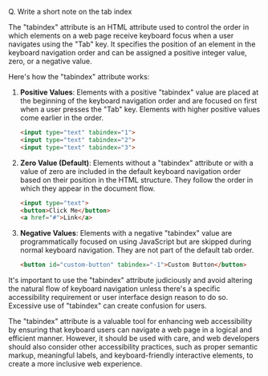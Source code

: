 Q. Write a short note on the tab index

The "tabindex" attribute is an HTML attribute used to control the order in which elements on a web page receive keyboard focus when a user navigates using the "Tab" key. It specifies the position of an element in the keyboard navigation order and can be assigned a positive integer value, zero, or a negative value.

Here's how the "tabindex" attribute works:

1. **Positive Values**: Elements with a positive "tabindex" value are placed at the beginning of the keyboard navigation order and are focused on first when a user presses the "Tab" key. Elements with higher positive values come earlier in the order.

   ```html
   <input type="text" tabindex="1">
   <input type="text" tabindex="2">
   <input type="text" tabindex="3">
   ```

2. **Zero Value (Default)**: Elements without a "tabindex" attribute or with a value of zero are included in the default keyboard navigation order based on their position in the HTML structure. They follow the order in which they appear in the document flow.

   ```html
   <input type="text">
   <button>Click Me</button>
   <a href="#">Link</a>
   ```

3. **Negative Values**: Elements with a negative "tabindex" value are programmatically focused on using JavaScript but are skipped during normal keyboard navigation. They are not part of the default tab order.

   ```html
   <button id="custom-button" tabindex="-1">Custom Button</button>
   ```

It's important to use the "tabindex" attribute judiciously and avoid altering the natural flow of keyboard navigation unless there's a specific accessibility requirement or user interface design reason to do so. Excessive use of "tabindex" can create confusion for users.

The "tabindex" attribute is a valuable tool for enhancing web accessibility by ensuring that keyboard users can navigate a web page in a logical and efficient manner. However, it should be used with care, and web developers should also consider other accessibility practices, such as proper semantic markup, meaningful labels, and keyboard-friendly interactive elements, to create a more inclusive web experience.

